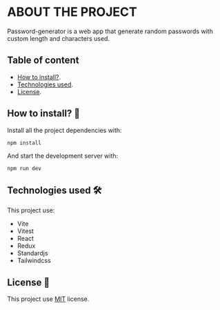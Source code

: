# ABOUT THE PROJECT
Password-generator is a web app that generate random passwords with custom length and characters used.

## Table of content
- [How to install?](#HOW-TO-INSTALL).
- [Technologies used](#TECHNOLOGIES-USED).
- [License](#LICENSE).

## How to install? 🚀
Install all the project dependencies with:
```
npm install
```

And start the development server with:

```
npm run dev
```

## Technologies used 🛠
This project use:
- Vite
- Vitest
- React
- Redux
- Standardjs
- Tailwindcss

## License 📝
This project use
[MIT](https://choosealicense.com/licenses/mit/)
license.